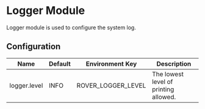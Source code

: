 # Logger Module

Logger module is used to configure the system log.

## Configuration

| Name          | Default | Environment Key     | Description                            |
|---------------|---------|---------------------|----------------------------------------|
| logger.level  | INFO    | ROVER_LOGGER_LEVEL  | The lowest level of printing allowed.  |